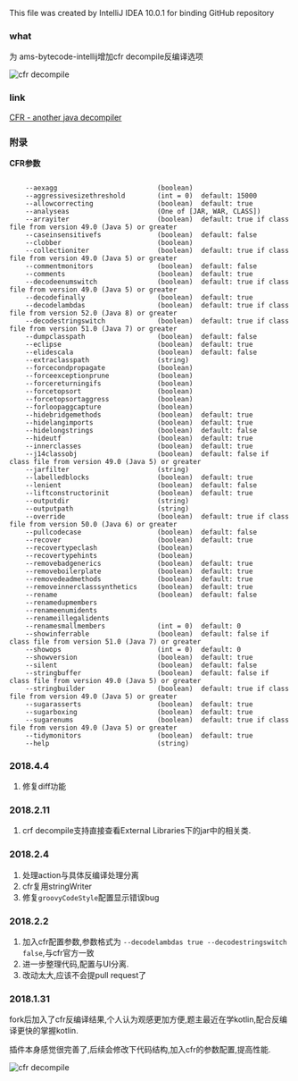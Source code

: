 This file was created by IntelliJ IDEA 10.0.1 for binding GitHub repository

### what

为 ams-bytecode-intellij增加cfr decompile反编译选项

![cfr decompile](http://oobu4m7ko.bkt.clouddn.com/1517390920.png?imageMogr2/thumbnail/!100p)


### link

[CFR - another java decompiler](http://www.benf.org/other/cfr/)


### 附录

**CFR参数**
```

    --aexagg                         (boolean) 
    --aggressivesizethreshold        (int = 0)  default: 15000
    --allowcorrecting                (boolean)  default: true
    --analyseas                      (One of [JAR, WAR, CLASS]) 
    --arrayiter                      (boolean)  default: true if class file from version 49.0 (Java 5) or greater
    --caseinsensitivefs              (boolean)  default: false
    --clobber                        (boolean) 
    --collectioniter                 (boolean)  default: true if class file from version 49.0 (Java 5) or greater
    --commentmonitors                (boolean)  default: false
    --comments                       (boolean)  default: true
    --decodeenumswitch               (boolean)  default: true if class file from version 49.0 (Java 5) or greater
    --decodefinally                  (boolean)  default: true
    --decodelambdas                  (boolean)  default: true if class file from version 52.0 (Java 8) or greater
    --decodestringswitch             (boolean)  default: true if class file from version 51.0 (Java 7) or greater
    --dumpclasspath                  (boolean)  default: false
    --eclipse                        (boolean)  default: true
    --elidescala                     (boolean)  default: false
    --extraclasspath                 (string) 
    --forcecondpropagate             (boolean) 
    --forceexceptionprune            (boolean) 
    --forcereturningifs              (boolean) 
    --forcetopsort                   (boolean) 
    --forcetopsortaggress            (boolean) 
    --forloopaggcapture              (boolean) 
    --hidebridgemethods              (boolean)  default: true
    --hidelangimports                (boolean)  default: true
    --hidelongstrings                (boolean)  default: false
    --hideutf                        (boolean)  default: true
    --innerclasses                   (boolean)  default: true
    --j14classobj                    (boolean)  default: false if class file from version 49.0 (Java 5) or greater
    --jarfilter                      (string) 
    --labelledblocks                 (boolean)  default: true
    --lenient                        (boolean)  default: false
    --liftconstructorinit            (boolean)  default: true
    --outputdir                      (string) 
    --outputpath                     (string) 
    --override                       (boolean)  default: true if class file from version 50.0 (Java 6) or greater
    --pullcodecase                   (boolean)  default: false
    --recover                        (boolean)  default: true
    --recovertypeclash               (boolean) 
    --recovertypehints               (boolean) 
    --removebadgenerics              (boolean)  default: true
    --removeboilerplate              (boolean)  default: true
    --removedeadmethods              (boolean)  default: true
    --removeinnerclasssynthetics     (boolean)  default: true
    --rename                         (boolean)  default: false
    --renamedupmembers              
    --renameenumidents              
    --renameillegalidents           
    --renamesmallmembers             (int = 0)  default: 0
    --showinferrable                 (boolean)  default: false if class file from version 51.0 (Java 7) or greater
    --showops                        (int = 0)  default: 0
    --showversion                    (boolean)  default: true
    --silent                         (boolean)  default: false
    --stringbuffer                   (boolean)  default: false if class file from version 49.0 (Java 5) or greater
    --stringbuilder                  (boolean)  default: true if class file from version 49.0 (Java 5) or greater
    --sugarasserts                   (boolean)  default: true
    --sugarboxing                    (boolean)  default: true
    --sugarenums                     (boolean)  default: true if class file from version 49.0 (Java 5) or greater
    --tidymonitors                   (boolean)  default: true
    --help                           (string) 
```

### 2018.4.4
1. 修复diff功能

### 2018.2.11
1. crf decompile支持直接查看External Libraries下的jar中的相关类.

### 2018.2.4
1. 处理action与具体反编译处理分离
2. cfr复用stringWriter
3. 修复`groovyCodeStyle`配置显示错误bug

### 2018.2.2
1. 加入cfr配置参数,参数格式为 `--decodelambdas true --decodestringswitch false`,与cfr官方一致
2. 进一步整理代码,配置与UI分离.
3. 改动太大,应该不会提pull request了


### 2018.1.31
fork后加入了cfr反编译结果,个人认为观感更加方便,题主最近在学kotlin,配合反编译更快的掌握kotlin.

插件本身感觉很完善了,后续会修改下代码结构,加入cfr的参数配置,提高性能.

![cfr decompile](http://oobu4m7ko.bkt.clouddn.com/1517390920.png?imageMogr2/thumbnail/!100p)